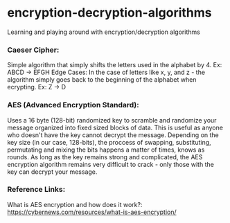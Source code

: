 # encryption-decryption-algorithms
Learning and playing around with encryption/decryption algorithms


### Caeser Cipher:
Simple algorithm that simply shifts the letters used in the alphabet by 4. 
Ex: ABCD -> EFGH
Edge Cases: In the case of letters like x, y, and z - the algorithm simply goes back to the beginning of the alphabet when ecrypting.
Ex: Z -> D

### AES (Advanced Encryption Standard):
Uses a 16 byte (128-bit) randomized key to scramble and randomize your message organized into fixed sized blocks of data. This is useful as anyone who doesn't have the key cannot decrypt the message. Depending on the key size (in our case, 128-bits), the proccess of swapping, substituting, permutating and mixing the bits happens a matter of times, knows as rounds. As long as the key remains strong and complicated, the AES encryption algorithm remains very difficult to crack - only those with the key can decrypt your message.

### Reference Links:
What is AES encryption and how does it work?: https://cybernews.com/resources/what-is-aes-encryption/
